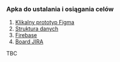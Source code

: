 ### Apka do ustalania i osiągania celów

1. [Klikalny prototyp Figma](https://www.figma.com/proto/IMCmaZZ8kwJYmu9RPXYqpT/Apka-do-osi%C4%85gania-cel%C3%B3w?node-id=34%3A2&starting-point-node-id=34%3A2&scaling=scale-down)
2. [Struktura danych](https://www.figma.com/file/hwBzJHvW34ZgxEXy9JP89S/Struktura?node-id=676%3A499)
3. [Firebase](https://console.firebase.google.com/u/0/project/hackathon-8d4ca/overview)
4. [Board JIRA](https://wordparserapp.atlassian.net/jira/software/projects/HAC/boards/3)

TBC
